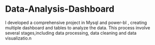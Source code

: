 # Data-Analysis-Dashboard
I developed a comprehensive project in Mysql and power-bI , creating multiple dashboard and tables to analyze the data. This process involve several stages,including data processing, data cleaning and data visualizatio.n
